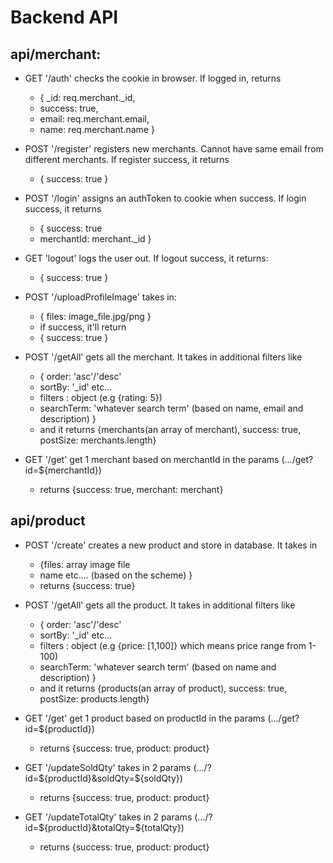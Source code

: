 # Backend API

## api/merchant:
-   GET '/auth' checks the cookie in browser. If logged in, returns  
    -    { _id: req.merchant._id,
    -    success: true,
    -    email: req.merchant.email,
    -    name: req.merchant.name }

- POST '/register' registers new merchants. Cannot have same email from different merchants. If register success, it returns
    - { success: true }

- POST '/login' assigns an authToken to cookie when success. If login success, it returns
    - { success: true
    - merchantId: merchant._id }

- GET 'logout' logs the user out. If logout success, it returns:
    - { success: true }

- POST '/uploadProfileImage' takes in:
    - { files: image_file.jpg/png }
    - if success, it'll return 
    - { success: true }

- POST '/getAll' gets all the merchant. It takes in additional filters like 
    - { order: 'asc'/'desc'
    - sortBy: '_id' etc...
    - filters : object (e.g {rating: 5})
    - searchTerm: 'whatever search term' (based on name, email and description) }
    - and it returns  {merchants(an array of merchant), success: true, postSize: merchants.length}

- GET '/get' get 1 merchant based on merchantId in the params (.../get?id=${merchantId})
    - returns {success: true, merchant: merchant}

## api/product

- POST '/create' creates a new product and store in database. It takes in 
    - {files: array image file
    - name etc.... (based on the scheme) }
    - returns {success: true}

- POST '/getAll' gets all the product. It takes in additional filters like 
    - { order: 'asc'/'desc'
    - sortBy: '_id' etc...
    - filters : object (e.g {price: [1,100]} which means price range from 1-100)
    - searchTerm: 'whatever search term' (based on name and description) }
    - and it returns  {products(an array of product), success: true, postSize: products.length}

- GET '/get' get 1 product based on productId in the params (.../get?id=${productId})
    - returns {success: true, product: product}

- GET '/updateSoldQty' takes in 2 params (.../?id=${productId}&soldQty=${soldQty})
    - returns {success: true, product: product}

- GET '/updateTotalQty' takes in 2 params (.../?id=${productId}&totalQty=${totalQty})
    - returns {success: true, product: product}